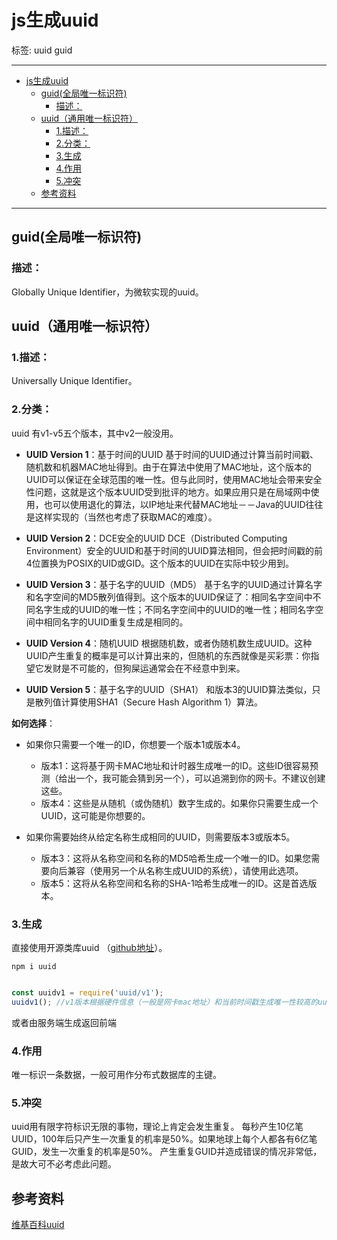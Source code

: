 # js生成uuid

标签: uuid guid

---

- [js生成uuid](#js生成uuid)
  - [guid(全局唯一标识符)](#guid全局唯一标识符)
    - [描述：](#描述)
  - [uuid（通用唯一标识符）](#uuid通用唯一标识符)
    - [1.描述：](#1描述)
    - [2.分类：](#2分类)
    - [3.生成](#3生成)
    - [4.作用](#4作用)
    - [5.冲突](#5冲突)
  - [参考资料](#参考资料)
  
---

## guid(全局唯一标识符)

### 描述：

 Globally Unique Identifier，为微软实现的uuid。

## uuid（通用唯一标识符）

### 1.描述：

Universally Unique Identifier。
  
### 2.分类：

uuid 有v1-v5五个版本，其中v2一般没用。

- **UUID Version 1**：基于时间的UUID
基于时间的UUID通过计算当前时间戳、随机数和机器MAC地址得到。由于在算法中使用了MAC地址，这个版本的UUID可以保证在全球范围的唯一性。但与此同时，使用MAC地址会带来安全性问题，这就是这个版本UUID受到批评的地方。如果应用只是在局域网中使用，也可以使用退化的算法，以IP地址来代替MAC地址－－Java的UUID往往是这样实现的（当然也考虑了获取MAC的难度）。

- **UUID Version 2**：DCE安全的UUID
DCE（Distributed Computing Environment）安全的UUID和基于时间的UUID算法相同，但会把时间戳的前4位置换为POSIX的UID或GID。这个版本的UUID在实际中较少用到。

- **UUID Version 3**：基于名字的UUID（MD5）
基于名字的UUID通过计算名字和名字空间的MD5散列值得到。这个版本的UUID保证了：相同名字空间中不同名字生成的UUID的唯一性；不同名字空间中的UUID的唯一性；相同名字空间中相同名字的UUID重复生成是相同的。

- **UUID Version 4**：随机UUID
根据随机数，或者伪随机数生成UUID。这种UUID产生重复的概率是可以计算出来的，但随机的东西就像是买彩票：你指望它发财是不可能的，但狗屎运通常会在不经意中到来。

- **UUID Version 5**：基于名字的UUID（SHA1）
和版本3的UUID算法类似，只是散列值计算使用SHA1（Secure Hash Algorithm 1）算法。

**如何选择**：

- 如果你只需要一个唯一的ID，你想要一个版本1或版本4。
  - 版本1：这将基于网卡MAC地址和计时器生成唯一的ID。这些ID很容易预测（给出一个，我可能会猜到另一个），可以追溯到你的网卡。不建议创建这些。
  - 版本4：这些是从随机（或伪随机）数字生成的。如果你只需要生成一个UUID，这可能是你想要的。

- 如果你需要始终从给定名称生成相同的UUID，则需要版本3或版本5。  
  - 版本3：这将从名称空间和名称的MD5哈希生成一个唯一的ID。如果您需要向后兼容（使用另一个从名称生成UUID的系统），请使用此选项。
  - 版本5：这将从名称空间和名称的SHA-1哈希生成唯一的ID。这是首选版本。
  
### 3.生成

直接使用开源类库uuid （[github地址](https://github.com/kelektiv/node-uuid)）。

    npm i uuid

```javascript

const uuidv1 = require('uuid/v1');
uuidv1(); //v1版本根据硬件信息（一般是网卡mac地址）和当前时间戳生成唯一性较高的uuid

```

或者由服务端生成返回前端

### 4.作用

唯一标识一条数据，一般可用作分布式数据库的主键。

### 5.冲突

uuid用有限字符标识无限的事物，理论上肯定会发生重复。
每秒产生10亿笔UUID，100年后只产生一次重复的机率是50%。如果地球上每个人都各有6亿笔GUID，发生一次重复的机率是50%。
产生重复GUID并造成错误的情况非常低，是故大可不必考虑此问题。

## 参考资料

[维基百科uuid](https://en.wikipedia.org/wiki/Universally_unique_identifier)
